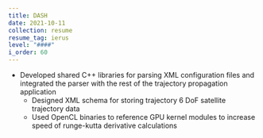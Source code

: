 ```yaml
---
title: DASH
date: 2021-10-11
collection: resume
resume_tag: ierus
level: "####"
i_order: 60
---
```


- Developed shared C++ libraries for parsing XML configuration files and integrated
  the parser with the rest of the trajectory propagation application
  - Designed XML schema for storing trajectory 6 DoF satellite trajectory data
  - Used OpenCL binaries to reference GPU kernel modules to increase speed of
    runge-kutta derivative calculations
